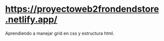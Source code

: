 # https://proyectoweb2frondendstore.netlify.app/
Aprendiendo a manejar grid en css y estructura html.
